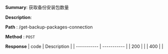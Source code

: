 **Summary**: 获取备份安装包数量

**Description**:

**Path** : /get-backup-packages-connection

**Method** : `POST`

**Response**
| code      | Description |
| ----------- | ----------- |
|  200   |       |
|  400   |       |

